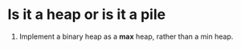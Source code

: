 # Is it a heap or is it a pile

1. Implement a binary heap as a **max** heap, rather than a min heap.
